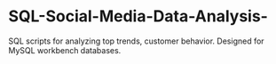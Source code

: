 # SQL-Social-Media-Data-Analysis-
SQL scripts for analyzing top trends, customer behavior. Designed for MySQL workbench databases.
